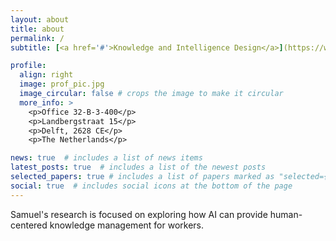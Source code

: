 ```yaml
---
layout: about
title: about
permalink: /
subtitle: [<a href='#'>Knowledge and Intelligence Design</a>](https://www.tudelft.nl/io/over-io/afdelingen/sustainable-design-engineering/kind). [Department of Sustainable Design Engineering](https://www.tudelft.nl/en/ide/about-ide/departments/sustainable-design-engineering/). Faculty of Industrial Design Engineering. TU Delft.

profile:
  align: right
  image: prof_pic.jpg
  image_circular: false # crops the image to make it circular
  more_info: >
    <p>Office 32-B-3-400</p>
    <p>Landbergstraat 15</p>
    <p>Delft, 2628 CE</p>
    <p>The Netherlands</p>

news: true  # includes a list of news items
latest_posts: true  # includes a list of the newest posts
selected_papers: true # includes a list of papers marked as "selected={true}"
social: true  # includes social icons at the bottom of the page
---
```


Samuel's research is focused on exploring how AI can provide human-centered knowledge management for workers.